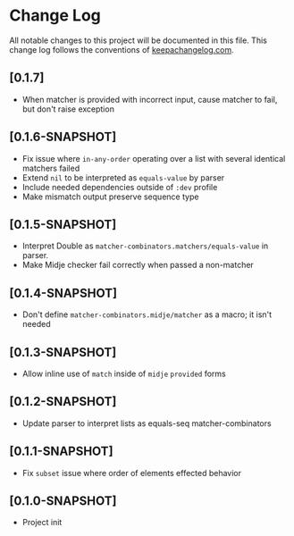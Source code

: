 # Change Log
All notable changes to this project will be documented in this file. This change log follows the conventions of [keepachangelog.com](http://keepachangelog.com/).

## [0.1.7]
- When matcher is provided with incorrect input, cause matcher to fail, but don't raise exception

## [0.1.6-SNAPSHOT]
- Fix issue where `in-any-order` operating over a list with several identical matchers failed
- Extend `nil` to be interpreted as `equals-value` by parser
- Include needed dependencies outside of `:dev` profile
- Make mismatch output preserve sequence type

## [0.1.5-SNAPSHOT]
- Interpret Double as `matcher-combinators.matchers/equals-value` in parser.
- Make Midje checker fail correctly when passed a non-matcher

## [0.1.4-SNAPSHOT]
- Don't define `matcher-combinators.midje/matcher` as a macro; it isn't needed

## [0.1.3-SNAPSHOT]
- Allow inline use of `match` inside of `midje` `provided` forms

## [0.1.2-SNAPSHOT]
- Update parser to interpret lists as equals-seq matcher-combinators

## [0.1.1-SNAPSHOT]
- Fix `subset` issue where order of elements effected behavior

## [0.1.0-SNAPSHOT]
- Project init
